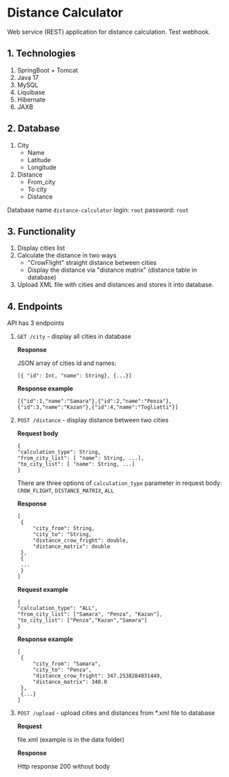 # Distance Calculator
Web service (REST) application for distance calculation.
Test webhook.

## 1. Technologies
1. SpringBoot + Tomcat
2. Java 17
3. MySQL 
4. Liquibase
5. Hibernate
6. JAXB

## 2. Database
1. City 
   * Name 
   * Latitude 
   * Longitude
2. Distance 
   * From_city 
   * To city 
   * Distance
   
Database name `distance-calculator` login: `root` password: `root`

## 3. Functionality
1. Display cities list
2. Calculate the distance in two ways
   * "CrowFlight" straight distance between cities
   * Display the distance via "distance matrix" (distance table in database)
3. Upload XML file with cities and distances and stores it into database.


## 4. Endpoints
API has 3 endpoints


1. `GET /city` - display all cities in database

   **Response**

   JSON array of cities id and names:

   `[{ "id": Int, "name": String}, {...}]`

   **Response example**

   `[{"id":1,"name":"Samara"},{"id":2,"name":"Penza"},{"id":3,"name":"Kazan"},{"id":4,"name":"Togliatti"}]`
   
   

2. `POST /distance` - display distance between two cities

   **Request body**
   ```
   {
   "calculation_type": String,
   "from_city_list": [ "name": String, ...],
   "to_city_list": [ "name": String, ...]
   }
   ```
   There are three options of `calculation_type` parameter in request body: `CROW_FLIGHT`, `DISTANCE_MATRIX`, `ALL`
   
      
   **Response**
   ```
   [
    {
        "city_from": String,
        "city_to": "String,
        "distance_crow_fright": double,
        "distance_matrix": double
    },
    {
    ...
    }
   ]
   ```
   
   **Request example**
   ```
   {
   "calculation_type": "ALL",
   "from_city_list": ["Samara", "Penza", "Kazan"],
   "to_city_list": ["Penza","Kazan","Samara"]
   }
   ```
   
   **Response example**
   ```
   [
    {
        "city_from": "Samara",
        "city_to": "Penza",
        "distance_crow_fright": 347.2538284031449,
        "distance_matrix": 348.0
    },
    {...}
   ]
   ```
   

3. `POST /upload` - upload cities and distances from *.xml file to database

    **Request** 
    
    file.xml (example is in the data folder)
    
    **Response**
    
    Http response 200 without body
